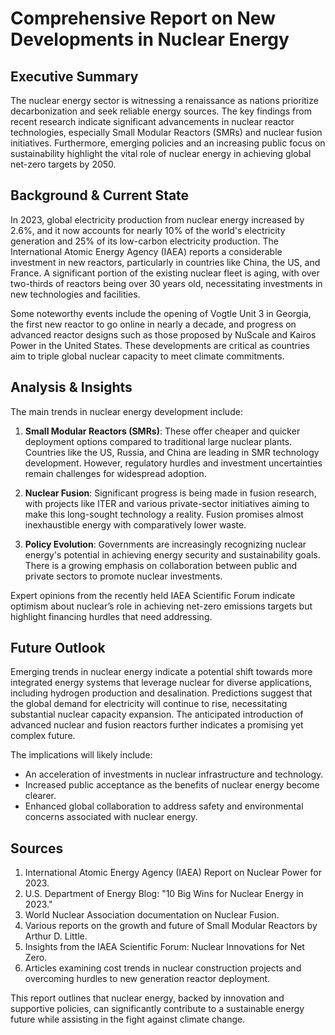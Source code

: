 # Comprehensive Report on New Developments in Nuclear Energy

## Executive Summary
The nuclear energy sector is witnessing a renaissance as nations prioritize decarbonization and seek reliable energy sources. The key findings from recent research indicate significant advancements in nuclear reactor technologies, especially Small Modular Reactors (SMRs) and nuclear fusion initiatives. Furthermore, emerging policies and an increasing public focus on sustainability highlight the vital role of nuclear energy in achieving global net-zero targets by 2050. 

## Background & Current State
In 2023, global electricity production from nuclear energy increased by 2.6%, and it now accounts for nearly 10% of the world's electricity generation and 25% of its low-carbon electricity production. The International Atomic Energy Agency (IAEA) reports a considerable investment in new reactors, particularly in countries like China, the US, and France. A significant portion of the existing nuclear fleet is aging, with over two-thirds of reactors being over 30 years old, necessitating investments in new technologies and facilities.

Some noteworthy events include the opening of Vogtle Unit 3 in Georgia, the first new reactor to go online in nearly a decade, and progress on advanced reactor designs such as those proposed by NuScale and Kairos Power in the United States. These developments are critical as countries aim to triple global nuclear capacity to meet climate commitments.

## Analysis & Insights
The main trends in nuclear energy development include:
1. **Small Modular Reactors (SMRs)**: These offer cheaper and quicker deployment options compared to traditional large nuclear plants. Countries like the US, Russia, and China are leading in SMR technology development. However, regulatory hurdles and investment uncertainties remain challenges for widespread adoption.

2. **Nuclear Fusion**: Significant progress is being made in fusion research, with projects like ITER and various private-sector initiatives aiming to make this long-sought technology a reality. Fusion promises almost inexhaustible energy with comparatively lower waste.

3. **Policy Evolution**: Governments are increasingly recognizing nuclear energy's potential in achieving energy security and sustainability goals. There is a growing emphasis on collaboration between public and private sectors to promote nuclear investments.

Expert opinions from the recently held IAEA Scientific Forum indicate optimism about nuclear’s role in achieving net-zero emissions targets but highlight financing hurdles that need addressing.

## Future Outlook
Emerging trends in nuclear energy indicate a potential shift towards more integrated energy systems that leverage nuclear for diverse applications, including hydrogen production and desalination. Predictions suggest that the global demand for electricity will continue to rise, necessitating substantial nuclear capacity expansion. The anticipated introduction of advanced nuclear and fusion reactors further indicates a promising yet complex future.

The implications will likely include:
- An acceleration of investments in nuclear infrastructure and technology.
- Increased public acceptance as the benefits of nuclear energy become clearer.
- Enhanced global collaboration to address safety and environmental concerns associated with nuclear energy.

## Sources
1. International Atomic Energy Agency (IAEA) Report on Nuclear Power for 2023.
2. U.S. Department of Energy Blog: "10 Big Wins for Nuclear Energy in 2023."
3. World Nuclear Association documentation on Nuclear Fusion.
4. Various reports on the growth and future of Small Modular Reactors by Arthur D. Little.
5. Insights from the IAEA Scientific Forum: Nuclear Innovations for Net Zero.
6. Articles examining cost trends in nuclear construction projects and overcoming hurdles to new generation reactor deployment.

This report outlines that nuclear energy, backed by innovation and supportive policies, can significantly contribute to a sustainable energy future while assisting in the fight against climate change.